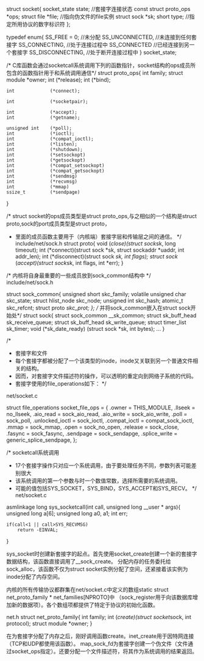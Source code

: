 struct socket{
    socket_state            state;  //套接字连接状态
    const struct proto_ops  *ops;
    struct file             *file;  //指向伪文件的file实例
    struct sock             *sk;
    short                   type;   //指定所用协议的数字标识符
};

typedef enum{
    SS_FREE = 0;        //未分配
    SS_UNCONNECTED,     //未连接到任何套接字
    SS_CONNECTING,      //处于连接过程中
    SS_CONNECTED        //已经连接到另一个套接字
    SS_DISCONNECTING,   //处于断开连接过程中
} socket_state;


/* C库函数会通过socketcall系统调用下列的函数指针，socket结构的ops成员所包含的函数指针用于和系统调用通信*/
struct proto_ops{
    int             family;
    struct module   *owner;
    int             (*release);
    int             (*bind);

    int             (*connect);

    int             (*socketpair);

    int             (*accept);
    int             (*getname);

    unsigned int    (*poll);
    int             (*ioctl);
    int             (*compat_ioctl);
    int             (*listen);
    int             (*shutdown);
    int             (*setsockopt)
    int             (*getsockopt)
    int             (*compat_setsockopt)
    int             (*compat_getsockopt)
    int             (*sendmsg)
    int             (*recvmsg)
    int             (*mmap)
    ssize_t         (*sendpage)
}

/* struct socket的ops成员类型是struct proto_ops,与之相似的一个结构是struct proto,sock的port成员类型是struct proto，
 * 里面的成员函数主要用于（内核端）套接字层和传输层之间的通信。
 */
include/net/sock.h
struct proto{
    void            (*close)(struct sock*sk,
                            long timeout);
    int             (*connect)(struct sock *sk,
                            struct sockaddr *uaddr,
                            int addr_len);
    int             (*disconnect)(struct sock *sk, int flags);
    struct sock*    (*accept)(struct sock*sk, int flags, int *err);
}

/* 内核将自身最重要的一些成员放到sock_common结构中 */
include/net/sock.h

struct sock_common{
    unsigned short          skc_family;
    volatile unsigned char  skc_state;
    struct hlist_node       skc_node;
    unsigned int            skc_hash;
    atomic_t                skc_refcnt;
    struct proto            *skc_prot;
};
/* 并将sock_common嵌入在struct sock开始处*/
struct sock{
    struct sock_common      __sk_common;
    struct sk_buff_head     sk_receive_queue;
    struct sk_buff_head     sk_write_queue;
    struct timer_list       sk_timer;
    void                    (*sk_date_ready) (struct sock *sk, int bytes);
    ...
}

/*
 * 套接字和文件
 * 每个套接字都被分配了一个该类型的inode，inode又关联到另一个普通文件相关的结构。
 * 因而，对套接字文件描述符的操作，可以透明的重定向到网络子系统的代码。
 * 套接字使用的file_operations如下：
 */

 net/socket.c

 struct file_operations socket_file_ops = {
    .owner =                THIS_MODULE,
    .llseek =               no_llseek,
    .aio_read =             sock_aio_read,
    .aio_write =            sock_aio_write,
    .poll =                 sock_poll,
    .unlocked_ioctl =       sock_ioctl,
    .compat_ioctl =         compat_sock_ioctl,
    .mmap =                 sock_mmap,
    .open =                 sock_no_open,
    .release =              sock_close,
    .fasync =               sock_fasync,
    .sendpage =             sock_sendapge,
    .splice_write =         generic_splice_sendpage,
 };

 /* socketcall系统调用
  * 17个套接字操作只对应一个系统调用，由于要处理任务不同，参数列表可能差别很大
  * 该系统调用的第一个参数与时一个数值常数，选择所需要的系统调用。
  * 可能的值包括SYS_SOCKET，SYS_BIND，SYS_ACCEPT和SYS_RECV。
  */
net/socket.c

asmlinkage long sys_socketcall(int call, unsigned long __user * args){
    unsigned long a[6];
    unsigned long a0, a1;
    int err;

    if(call<1 || call>SYS_RECVMSG)
        return -EINVAL;
}

sys_socket时创建新套接字的起点。首先使用socket_create创建一个新的套接字数据结构，该函数直接调用了__sock_create。
分配内存的任务委托给sock_alloc，该函数不仅为struct socket实例分配了空间，还紧接着该实例为inode分配了内存空间。

内核的所有传输协议都群集在net/socket.c中定义的数组static struct net_proto_family * net_families[NPROTO]中
（sock_register用于向该数据库增加新的数据项）。各个数组项都提供了特定于协议的初始化函数。

net.h
struct net_proto_family{
    int             family;
    int             (*create)(struct socket*sock, int protocol);
    struct module   *owner;
}

在为套接字分配了内存之后，刚好调用函数create。inet_create用于因特网连接（TCP和UDP都使用该函数）。
map_sock_fd为套接字创建一个伪文件（文件通过socket_ops指定）。还要分配一个文件描述符，将其作为系统调用的结果返回。